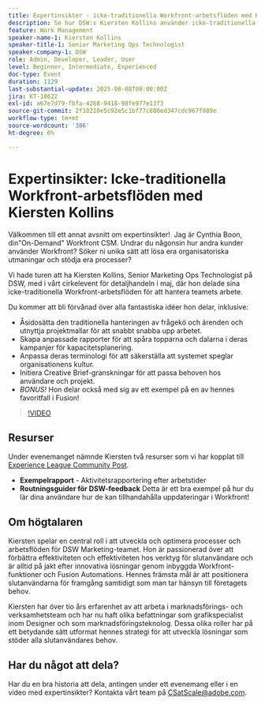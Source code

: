 ```yaml
---
title: Expertinsikter - icke-traditionella Workfront-arbetsflöden med Kiersten Kollins
description: Se hur DSW:s Kiersten Kollins använder icke-traditionella Adobe Workfront-arbetsflöden, anpassade rapporter och Fusion-automatiseringar för att optimera marknadsföringen och öka teamets effektivitet.
feature: Work Management
speaker-name-1: Kiersten Kollins
speaker-title-1: Senior Marketing Ops Technologist
speaker-company-1: DSW
role: Admin, Developer, Leader, User
level: Beginner, Intermediate, Experienced
doc-type: Event
duration: 1129
last-substantial-update: 2025-08-08T00:00:00Z
jira: KT-18622
exl-id: a67e7d79-fbfa-4268-9418-98fe977e13f3
source-git-commit: 2f10210e5c92e5c1bf77c886ed347cdc967f089e
workflow-type: tm+mt
source-wordcount: '386'
ht-degree: 0%

---
```


# Expertinsikter: Icke-traditionella Workfront-arbetsflöden med Kiersten Kollins

Välkommen till ett annat avsnitt om expertinsikter!  Jag är Cynthia Boon, din&quot;On-Demand&quot; Workfront CSM. Undrar du någonsin hur andra kunder använder Workfront? Söker ni unika sätt att lösa era organisatoriska utmaningar och stödja era processer?  

Vi hade turen att ha Kiersten Kollins, Senior Marketing Ops Technologist på DSW, med i vårt cirkelevent för detaljhandeln i maj, där hon delade sina icke-traditionella Workfront-arbetsflöden för att hantera teamets arbete.  

Du kommer att bli förvånad över alla fantastiska idéer hon delar, inklusive: 

* Åsidosätta den traditionella hanteringen av frågekö och ärenden och utnyttja projektmallar för att snabbt snabba upp arbetet. 
* Skapa anpassade rapporter för att spåra topparna och dalarna i deras kampanjer för kapacitetsplanering. 
* Anpassa deras terminologi för att säkerställa att systemet speglar organisationens kultur. 
* Initiera Creative Brief-granskningar för att passa behoven hos användare och projekt. 
* *BONUS!* Hon delar också med sig av ett exempel på en av hennes favoritfall i Fusion!

>[!VIDEO](https://video.tv.adobe.com/v/3469943/?learn=on&enablevpops&captions=swe)

## Resurser

Under evenemanget nämnde Kiersten två resurser som vi har kopplat till [Experience League Community Post](https://experienceleaguecommunities.adobe.com/t5/workfront-discussions/video-august-2024-workfront-expert-insights-non-traditional/td-p/694315).
* **Exempelrapport** - Aktivitetsrapportering efter arbetstider 
* **Routningsguider för DSW-feedback** Detta är ett bra exempel på hur du lär dina användare hur de kan tillhandahålla uppdateringar i Workfront! 

## Om högtalaren 

Kiersten spelar en central roll i att utveckla och optimera processer och arbetsflöden för DSW Marketing-teamet. Hon är passionerad över att förbättra effektiviteten och effektiviteten hos verktyg för slutanvändare och är alltid på jakt efter innovativa lösningar genom inbyggda Workfront-funktioner och Fusion Automations. Hennes främsta mål är att positionera slutanvändarna för framgång samtidigt som man tar hänsyn till företagets behov.   

Kiersten har över tio års erfarenhet av att arbeta i marknadsförings- och verksamhetsteam och har nu haft olika befattningar som grafikspecialist inom Designer och som marknadsföringsteknolog. Dessa olika roller har på ett betydande sätt utformat hennes strategi för att utveckla lösningar som stöder alla slutanvändares behov. 

## Har du något att dela?

Har du en bra historia att dela, antingen under ett evenemang eller i en video med expertinsikter? Kontakta vårt team på [CSatScale@adobe.com](mailto:CSatScale@adobe.com).
